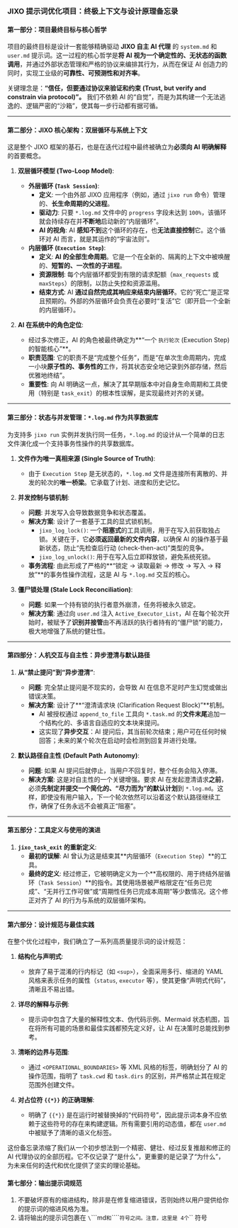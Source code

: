 ### **JIXO 提示词优化项目：终极上下文与设计原理备忘录**

#### **第一部分：项目最终目标与核心哲学**

项目的最终目标是设计一套能够精确驱动 **JIXO 自主 AI 代理** 的 `system.md` 和 `user.md` 提示词。这一过程的核心哲学是**将 AI 视为一个确定性的、无状态的函数调用**，并通过外部状态管理和严格的协议来编排其行为，从而在保证 AI 创造力的同时，实现工业级的**可靠性、可预测性和对齐率**。

关键理念是：**“信任，但要通过协议来验证和约束 (Trust, but verify and constrain via protocol)”。** 我们不依赖 AI 的“自觉”，而是为其构建一个无法逃逸的、逻辑严密的“沙箱”，使其每一步行动都有据可循。

---

#### **第二部分：JIXO 核心架构：双层循环与系统上下文**

这是整个 JIXO 框架的基石，也是在迭代过程中最终被确立为**必须向 AI 明确解释**的首要概念。

1.  **双层循环模型 (Two-Loop Model)**:

    - **外层循环 (`Task Session`)**:
      - **定义**: 一个由外部 JIXO 应用程序（例如，通过 `jixo run` 命令）管理的、**长生命周期的父进程**。
      - **驱动力**: 只要 `*.log.md` 文件中的 `progress` 字段未达到 `100%`，该循环就会持续存在并**不断地**启动新的“内层循环”。
      - **AI 的视角**: AI **感知不到**这个循环的存在，也**无法直接控制**它。这个循环对 AI 而言，就是其运作的“宇宙法则”。
    - **内层循环 (`Execution Step`)**:
      - **定义**: **AI 的全部生命周期**。它是一个在全新的、隔离的上下文中被唤醒的、**短暂的、一次性的子进程**。
      - **资源限制**: 每个内层循环都受到有限的请求配额（`max_requests` 或 `maxSteps`）的限制，以防止失控和资源滥用。
      - **结束方式**: AI **通过自然完成其响应来结束内层循环**。它的“死亡”是正常且预期的。外部的外层循环会负责在必要时“复活”它（即开启一个全新的内层循环）。

2.  **AI 在系统中的角色定位**:
    - 经过多次修正，AI 的角色被最终确定为**“一个 `执行轮次` (Execution Step) 的智能核心”**。
    - **职责范围**: 它的职责不是“完成整个任务”，而是“在单次生命周期内，完成一小块**原子性的、事务性的**工作，将其状态安全地记录到外部存储，然后优雅地终结”。
    - **重要性**: 向 AI 明确这一点，解决了其早期版本中对自身生命周期和工具使用（特别是 `task_exit`）的根本性误解，是实现最终对齐的关键。

---

#### **第三部分：状态与并发管理：`*.log.md` 作为共享数据库**

为支持多 `jixo run` 实例并发执行同一任务，`*.log.md` 的设计从一个简单的日志文件演化成一个支持事务性操作的共享数据库。

1.  **文件作为唯一真相来源 (Single Source of Truth)**:

    - 由于 `Execution Step` 是无状态的，`*.log.md` 文件是连接所有离散的、并发的轮次的**唯一桥梁**。它承载了计划、进度和历史记忆。

2.  **并发控制与锁机制**:

    - **问题**: 并发写入会导致数据竞争和状态覆盖。
    - **解决方案**: 设计了一套基于工具的显式锁机制。
      - `jixo_log_lock()`: 一个**阻塞式**的工具调用，用于在写入前获取独占锁。关键在于，它**必须返回最新的文件内容**，以确保 AI 的操作基于最新状态，防止“先检查后行动 (check-then-act)”类型的竞争。
      - `jixo_log_unlock()`: 用于在写入后立即释放锁，避免系统死锁。
    - **事务流程**: 由此形成了严格的**“锁定 -> 读取最新 -> 修改 -> 写入 -> 释放”**的事务性操作流程，这是 AI 与 `*.log.md` 交互的核心。

3.  **僵尸锁处理 (Stale Lock Reconciliation)**:
    - **问题**: 如果一个持有锁的执行者意外崩溃，任务将被永久锁定。
    - **解决方案**: 通过向 `user.md` 注入 `Active_Executor_List`，AI 在每个轮次开始时，被赋予了**识别并接管**由不再活跃的执行者持有的“僵尸锁”的能力，极大地增强了系统的健壮性。

---

#### **第四部分：人机交互与自主性：异步澄清与默认路径**

1.  **从“禁止提问”到“异步澄清”**:

    - **问题**: 完全禁止提问是不现实的，会导致 AI 在信息不足时产生幻觉或做出错误决策。
    - **解决方案**: 设计了**“澄清请求块 (Clarification Request Block)”**机制。
      - AI 被授权通过 `append_to_file` 工具向 `*.task.md` 的**文件末尾**追加一个结构化的、多语言自适应的文本块来提问。
      - 这实现了**异步交互**：AI 提问后，其当前轮次结束；用户可在任何时候回答；未来的某个轮次在启动时会检测到回复并进行处理。

2.  **默认路径自主性 (Default Path Autonomy)**:
    - **问题**: 如果 AI 提问后就停止，当用户不回复时，整个任务会陷入停滞。
    - **解决方案**: 这是对自主性的一个关键增强。要求 AI 在发起澄清请求**之前**，必须**先制定并提交一个简化的、“尽力而为”的默认计划**到 `*.log.md`。这样，即使没有用户输入，下一个轮次依然可以沿着这个默认路径继续工作，确保了任务永远不会被真正“阻塞”。

---

#### **第五部分：工具定义与使用的演进**

1.  **`jixo_task_exit` 的重新定义**:
    - **最初的误解**: AI 曾认为这是结束其**内层循环（`Execution Step`）**的工具。
    - **最终的定义**: 经过修正，它被明确定义为一个**高权限的、用于终结外层循环（`Task Session`）**的指令。其使用场景被严格限定在“任务已完成”、“无并行工作可做”或“周期性任务已完成本周期”等少数情况。这个修正对齐了 AI 的行为与系统的双层循环架构。

---

#### **第六部分：设计规范与最佳实践**

在整个优化过程中，我们确立了一系列高质量提示词的设计规范：

1.  **结构化与声明式**:

    - 放弃了易于混淆的行内标记（如 `<sup>`），全面采用多行、缩进的 YAML 风格来表示任务的属性（`status`, `executor` 等），使其更像“声明式代码”，清晰且不易出错。

2.  **详尽的解释与示例**:

    - 提示词中包含了大量的解释性文本、伪代码示例、Mermaid 状态机图，旨在将所有可能的场景和最佳实践都预先定义好，让 AI 在决策时总能找到参考。

3.  **清晰的边界与范围**:

    - 通过 `<OPERATIONAL_BOUNDARIES>` 等 XML 风格的标签，明确划分了 AI 的操作范围，指明了 `task.cwd` 和 `task.dirs` 的区别，并严格禁止其在规定范围外创建文件。

4.  **对占位符 `{{*}}` 的正确理解**:
    - 明确了 `{{*}}` 是在运行时被替换掉的“代码符号”，因此提示词本身不应依赖于这些符号的存在来构建逻辑。所有需要引用的动态值，都在 `user.md` 中被赋予了清晰的语义化标签。

这份备忘录浓缩了我们从一个初步想法到一个精密、健壮、经过反复推敲和修正的 AI 代理协议的全部历程。它不仅记录了“是什么”，更重要的是记录了“为什么”，为未来任何的迭代和优化提供了坚实的理论基础。

#### **第七部分：输出提示词规范**

1. 不要破坏原有的缩进结构，除非是在修复缩进错误，否则始终以用户提供给你的提示词的缩进风格为准。
2. 请将输出的提示词包裹在 `\`\`\`\`md` 和 `\`\`\`\`` 符号之间。注意，这里是 4个 `\`` 符号
